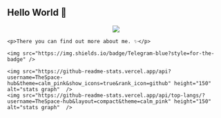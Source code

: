 ## Hello World 👋

<p align="center">
    <img src="https://skillicons.dev/icons?i=python,java" />

    <p>There you can find out more about me. ✨</p>
    
    <img src="https://img.shields.io/badge/Telegram-blue?style=for-the-badge" />
    
    <img src="https://github-readme-stats.vercel.app/api?username=TheSpace-hub&theme=calm_pink&show_icons=true&rank_icon=github" height="150" alt="stats graph"  />
    <img src="https://github-readme-stats.vercel.app/api/top-langs/?username=TheSpace-hub&layout=compact&theme=calm_pink" height="150" alt="stats graph"  />
</p>